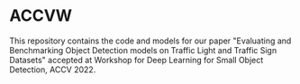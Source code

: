 # ACCVW
This repository contains the code and models for our paper "Evaluating and Benchmarking Object Detection models on Traffic Light and Traffic Sign Datasets" accepted at Workshop for Deep Learning for Small Object Detection, ACCV 2022.
